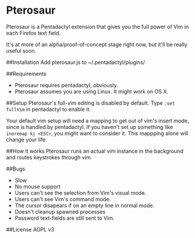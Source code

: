Pterosaur
=========

Pterosaur is a Pentadactyl extension that gives you the full power of Vim in each Firefox text field.

It's at more of an alpha/proof-of-concept stage right now, but it'll be really useful soon.

##Installation
Add pterosaur.js to ~/.pentadactyl/plugins/

##Requirements
- Pterosaur requires pentadactyl, obviously.
- Pterosaur assumes you are using Linux. It might work on OS X.

##Setup
Pterosaur's full-vim editing is disabled by default. Type `:set fullVim` in pentadactyl to enable it.

Your default vim setup will need a mapping to get out of vim's insert mode, since <ESC> is handled by pentadactyl.
If you haven't set up something like `inoremap kj <ESC>`, you might want to consider it. This mappping alone will change your life.

##How it works
Pterosaur runs an actual vim instance in the background and routes keystrokes through vim.

##Bugs
- Slow
- No mouse support
- Users can't see the selection from Vim's visual mode.
- Users can't see Vim's command mode.
- The cursor disapears if on an empty line in normal mode.
- Doesn't cleanup spawned processes
- Password text-fields are still sent to Vim.

##License
AGPL v3
